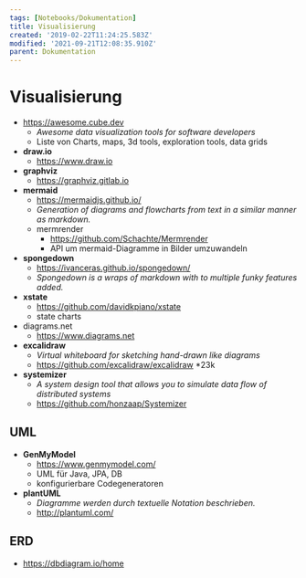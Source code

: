 ```yaml
---
tags: [Notebooks/Dokumentation]
title: Visualisierung
created: '2019-02-22T11:24:25.583Z'
modified: '2021-09-21T12:08:35.910Z'
parent: Dokumentation
---
```


# Visualisierung

- <https://awesome.cube.dev>
  - *Awesome data visualization tools for software developers*
  - Liste von Charts, maps, 3d tools, exploration tools, data grids
- **draw.io**
  - <https://www.draw.io>
- **graphviz**
  - <https://graphviz.gitlab.io>
- **mermaid**
  - https://mermaidjs.github.io/
  - *Generation of diagrams and flowcharts from text in a similar manner as markdown.*
  - mermrender
    - https://github.com/Schachte/Mermrender
    - API um mermaid-Diagramme in Bilder umzuwandeln
- **spongedown**
  - https://ivanceras.github.io/spongedown/
  - *Spongedown is a wraps of markdown with to multiple funky features added.*
- **xstate**
  - https://github.com/davidkpiano/xstate
  - state charts
- diagrams.net
  - <https://www.diagrams.net>
- **excalidraw**
  - *Virtual whiteboard for sketching hand-drawn like diagrams*
  - https://github.com/excalidraw/excalidraw *23k
- **systemizer**
  - *A system design tool that allows you to simulate data flow of distributed systems*
  - https://github.com/honzaap/Systemizer


## UML
- **GenMyModel**
  - https://www.genmymodel.com/
  - UML für Java, JPA, DB
  - konfigurierbare Codegeneratoren
- **plantUML**
  - *Diagramme werden durch textuelle Notation beschrieben.*
  - http://plantuml.com/


## ERD
- https://dbdiagram.io/home
